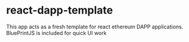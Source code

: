 # react-dapp-template
This app acts as a fresh template for react ethereum DAPP applications. BluePrintJS is included for quick UI work
